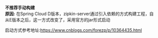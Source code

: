**不推荐手动构建**     
**原因:** 在Spring Cloud D版本，zipkin-server通过引入依赖的方式构建工程，自从E版本之后，这一方式改变了，采用官方的jar形式启动

启动方式参考地址:https://www.cnblogs.com/forezp/p/10364435.html